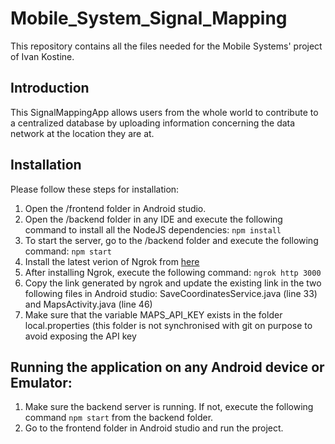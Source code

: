 # Mobile_System_Signal_Mapping
This repository contains all the files needed for the Mobile Systems' project of Ivan Kostine. 

## Introduction
This SignalMappingApp allows users from the whole world to contribute to a centralized database by uploading information concerning the data network at the location they are at.


## Installation
Please follow these steps for installation:

1. Open the /frontend folder in Android studio.
2. Open the /backend folder in any IDE and execute the following command to install all the NodeJS dependencies:
`npm install`
3. To start the server, go to the /backend folder and execute the following command:
`npm start`
4. Install the latest verion of Ngrok from [here](https://ngrok.com/)
5. After installing Ngrok, execute the following command:
`ngrok http 3000`
6. Copy the link generated by ngrok and update the existing link in the two following files in Android studio: SaveCoordinatesService.java (line 33) and MapsActivity.java (line 46)
7. Make sure that the variable MAPS_API_KEY exists in the folder local.properties (this folder is not synchronised with git on purpose to avoid exposing the API key


## Running the application on any Android device or Emulator:
1. Make sure the backend server is running. If not, execute the following command `npm start` from the backend folder.
2. Go to the frontend folder in Android studio and run the project.
